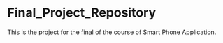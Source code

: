 # Final_Project_Repository
This is the project for the final of the course of Smart Phone Application. 
